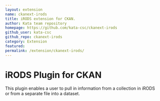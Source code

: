 ```yaml
---
layout: extension
name: ckanext-irods
title: iRODS extension for CKAN.
author: Kata team repository
homepage: https://github.com/kata-csc/ckanext-irods
github_user: kata-csc
github_repo: ckanext-irods
category: Extension
featured: 
permalink: /extension/ckanext-irods/
---
```



iRODS Plugin for CKAN
=====================
This plugin enables a user to pull in information from a collection in iRODS or
from a separate file into a dataset.
